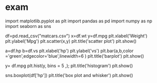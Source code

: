 # exam
import matplotlib.pyplot as plt
import pandas as pd
import numpy as np
import seaborn as sns

df=pd.read_csv("matcars.csv")
x=df.wt
y=df.mpg
plt.xlabel('Weight')
plt.ylabel('Mpg')
plt.scatter(x,y)
plt.title('scatter plot')
plt.show()

a=df.hp
b=df.vs
plt.xlabel('hp')
plt.ylabel('vs')
plt.bar(a,b,color ='green',edgecolor='blue',linewidth=6 )
plt.title('barplot')
plt.show()

y= df.mpg
plt.hist(y,   bins = 5 ,);
plt.title('histogram')
plt.show()

sns.boxplot(df['hp'])
plt.title('box plot and whisker')
plt.show()
